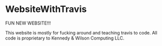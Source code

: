 WebsiteWithTravis
=================

FUN NEW WEBSITE!!!

This website is mostly for fucking around and teaching travis to code.
All code is proprietary to Kennedy & Wilson Computing LLC. 
